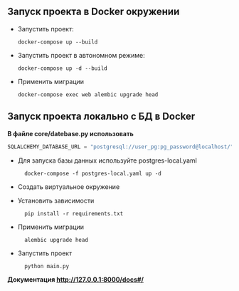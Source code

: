 ## Запуск проекта в Docker окружении

- Запустить проект: 
    ```shell
    docker-compose up --build
     ```
- Запустить проект в автономном режиме: 
    ```shell
    docker-compose up -d --build
     ```
- Применить миграции
    ```shell
    docker-compose exec web alembic upgrade head
     ```
## Запуск проекта локально c БД в Docker
  **В файле core/datebase.py использовать** 
  ```python
SQLALCHEMY_DATABASE_URL = "postgresql://user_pg:pg_password@localhost/"
  ```

- Для запуска базы данных используйте postgres-local.yaml
  ```shell
    docker-compose -f postgres-local.yaml up -d
   ```
- Создать виртуальное окружение

- Установить зависимости
  ```shell
    pip install -r requirements.txt
   ```
- Применить миграции
  ```shell
    alembic upgrade head
   ```
- Запустить проект
  ```shell
    python main.py
   ```
  
**Документация http://127.0.0.1:8000/docs#/**